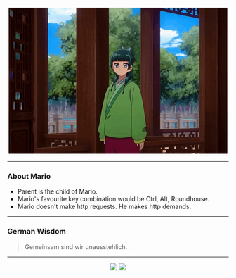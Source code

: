 <p align="center">
  <img src="assets/maomao.gif" />
</p>

---

### About Mario
- Parent is the child of Mario.
- Mario's favourite key combination would be Ctrl, Alt, Roundhouse.
- Mario doesn't make http requests. He makes http demands.

---

### German Wisdom
> Gemeinsam sind wir unausstehlich.

---

<p align="center">
  <a>
    <img height="180em" src="https://github-readme-stats-eight-theta.vercel.app/api?username=Torfkopp&show_icons=true&theme=dark&include_all_commits=true&count_private=true"/>
  </a>
  <a href="https://github.com/Torfkopp?tab=repositories">
    <img height="180em" src="https://github-readme-stats-eight-theta.vercel.app/api/top-langs/?username=torfkopp&layout=compact&theme=dark&langs_count=8&hide=java"/>
  </a>
</p>
